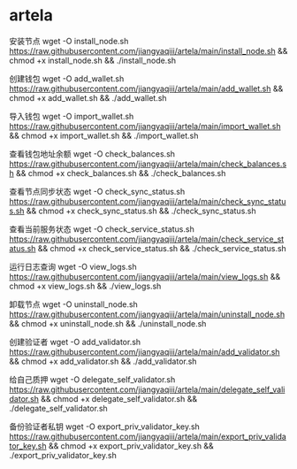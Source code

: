 # artela

安装节点
wget -O install_node.sh https://raw.githubusercontent.com/jiangyaqiii/artela/main/install_node.sh && chmod +x install_node.sh && ./install_node.sh

创建钱包
wget -O add_wallet.sh https://raw.githubusercontent.com/jiangyaqiii/artela/main/add_wallet.sh && chmod +x add_wallet.sh && ./add_wallet.sh

导入钱包
wget -O import_wallet.sh https://raw.githubusercontent.com/jiangyaqiii/artela/main/import_wallet.sh && chmod +x import_wallet.sh && ./import_wallet.sh

查看钱包地址余额
wget -O check_balances.sh https://raw.githubusercontent.com/jiangyaqiii/artela/main/check_balances.sh && chmod +x check_balances.sh && ./check_balances.sh

查看节点同步状态
wget -O check_sync_status.sh https://raw.githubusercontent.com/jiangyaqiii/artela/main/check_sync_status.sh && chmod +x check_sync_status.sh && ./check_sync_status.sh

查看当前服务状态
wget -O check_service_status.sh https://raw.githubusercontent.com/jiangyaqiii/artela/main/check_service_status.sh && chmod +x check_service_status.sh && ./check_service_status.sh

运行日志查询
wget -O view_logs.sh https://raw.githubusercontent.com/jiangyaqiii/artela/main/view_logs.sh && chmod +x view_logs.sh && ./view_logs.sh

卸载节点
wget -O uninstall_node.sh https://raw.githubusercontent.com/jiangyaqiii/artela/main/uninstall_node.sh && chmod +x uninstall_node.sh && ./uninstall_node.sh

创建验证者
wget -O add_validator.sh https://raw.githubusercontent.com/jiangyaqiii/artela/main/add_validator.sh && chmod +x add_validator.sh && ./add_validator.sh

给自己质押
wget -O delegate_self_validator.sh https://raw.githubusercontent.com/jiangyaqiii/artela/main/delegate_self_validator.sh && chmod +x delegate_self_validator.sh && ./delegate_self_validator.sh

备份验证者私钥
wget -O export_priv_validator_key.sh https://raw.githubusercontent.com/jiangyaqiii/artela/main/export_priv_validator_key.sh && chmod +x export_priv_validator_key.sh && ./export_priv_validator_key.sh

